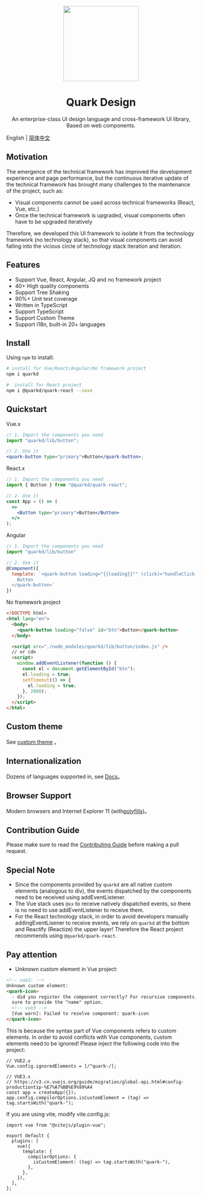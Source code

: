 <p align="center">
  <a href="https://ant.design">
    <img width="200" src="https://user-images.githubusercontent.com/14307551/197440754-08db4379-eb0f-4808-890d-690355e6e8d2.png">
  </a>
</p>

<h1 align="center">Quark Design</h1>

<div align="center">
  
  An enterprise-class UI design language and cross-framework UI library, Based on web components.
  
</div>

English | [简体中文](./README.zh-CN.md)

## Motivation

The emergence of the technical framework has improved the development experience and page performance, but the continuous iterative update of the technical framework has brought many challenges to the maintenance of the project, such as:

- Visual components cannot be used across technical frameworks (React, Vue, etc.)
- Once the technical framework is upgraded, visual components often have to be upgraded iteratively

Therefore, we developed this UI framework to isolate it from the technology framework (no technology stack), so that visual components can avoid falling into the vicious circle of technology stack iteration and iteration.

## Features

- Support Vue, React, Angular, JQ and no framework project
- 40+ High quality components
- Support Tree Shaking
- 90%+ Unit test coverage
- Written in TypeScript
- Support TypeScript
- Support Custom Theme
- Support i18n, built-in 20+ languages

## Install

Using `npm` to install:

```bash
# install for Vue/React/Angular/No framework project
npm i quarkd
```

```bash
#  install for React project
npm i @quarkd/quark-react --save
```

## Quickstart

Vue.x

```jsx
// 1. Import the components you need
import "quarkd/lib/button";

// 2. Use it
<quark-button type="primary">Button</quark-button>;
```

React.x

```jsx
// 1. Import the components you need
import { Button } from "@quarkd/quark-react";

// 2. Use it
const App = () => (
  <>
    <Button type="primary">Button</Button>
  </>
);
```

Angular

```jsx
// 1. Import the components you need
import "quarkd/lib/button"

// 2. Use it
@Component({
  template: `<quark-button loading="{{loading}}"" (click)="handleClick()">
    Button
  </quark-button>`
})
```

No framework project

```html
<!DOCTYPE html>
<html lang="en">
  <body>
    <quark-button loading="false" id="btn">Button</quark-button>
  </body>

  <script src="./node_modules/quarkd/lib/button/index.js" />
  // or cdn
  <script>
    window.addEventListener(function () {
      const el = document.getElementById("btn");
      el.loading = true;
      setTimeout(() => {
        el.loading = true;
      }, 2000);
    });
  </script>
</html>
```

## Custom theme

See [custom theme](https://quark-design.hellobike.com/#/zh-CN/guide/theme) 。

## Internationalization

Dozens of languages supported in, see [Docs](https://quark-design.hellobike.com/#/en-US/guide/internationalization)。

## Browser Support

Modern browsers and Internet Explorer 11 (with[polyfills](https://www.webcomponents.org/polyfills))。

## Contribution Guide

Please make sure to read the [Contributing Guide](https://github.com/hellof2e/quark-design/blob/main/CONTRIBUTORING.md) before making a pull request.

## Special Note

- Since the components provided by `quarkd` are all native custom elements (analogous to div), the events dispatched by the components need to be received using addEventListener.
- The Vue stack uses `@xx` to receive natively dispatched events, so there is no need to use addEventListener to receive them.
- For the React technology stack, in order to avoid developers manually addingEventLisener to receive events, we rely on `quarkd` at the bottom and Reactify (Reactize) the upper layer! Therefore the React project recommends using `@quarkd/quark-react`.

## Pay attention

- Unknown custom element in Vue project:

```html
<!-- vue2: -->
Unknown custom element:
<quark-icon>
  - did you register the component correctly? For recursive components, make
  sure to provide the "name" option.
  <!-- vue3 -->
  [Vue warn]: Failed to resolve component: quark-icon
</quark-icon>
```

This is because the syntax part of Vue components refers to custom elements. In order to avoid conflicts with Vue components, custom elements need to be ignored! Please inject the following code into the project:

```tsx
// VUE2.x
Vue.config.ignoredElements = [/^quark-/];

// VUE3.x
// https://v3.cn.vuejs.org/guide/migration/global-api.html#config-productiontip-%E7%A7%BB%E9%99%A4
const app = createApp({});
app.config.compilerOptions.isCustomElement = (tag) => tag.startsWith("quark-");
```

If you are using vite, modify vite.config.js:

```tsx
import vue from "@vitejs/plugin-vue";

export default {
  plugins: [
    vue({
      template: {
        compilerOptions: {
          isCustomElement: (tag) => tag.startsWith("quark-"),
        },
      },
    }),
  ],
};
```
